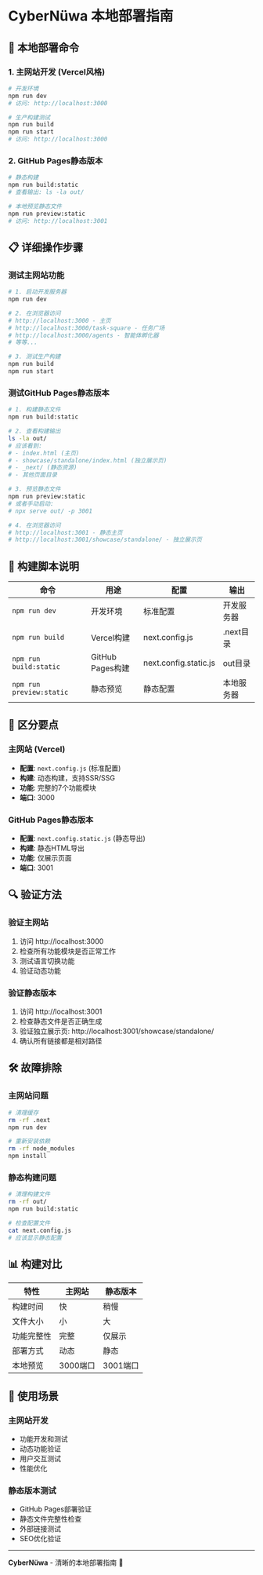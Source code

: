 # CyberNüwa 本地部署指南

## 🚀 本地部署命令

### 1. 主网站开发 (Vercel风格)

```bash
# 开发环境
npm run dev
# 访问: http://localhost:3000

# 生产构建测试
npm run build
npm run start
# 访问: http://localhost:3000
```

### 2. GitHub Pages静态版本

```bash
# 静态构建
npm run build:static
# 查看输出: ls -la out/

# 本地预览静态文件
npm run preview:static
# 访问: http://localhost:3001
```

## 📋 详细操作步骤

### 测试主网站功能

```bash
# 1. 启动开发服务器
npm run dev

# 2. 在浏览器访问
# http://localhost:3000 - 主页
# http://localhost:3000/task-square - 任务广场
# http://localhost:3000/agents - 智能体孵化器
# 等等...

# 3. 测试生产构建
npm run build
npm run start
```

### 测试GitHub Pages静态版本

```bash
# 1. 构建静态文件
npm run build:static

# 2. 查看构建输出
ls -la out/
# 应该看到:
# - index.html (主页)
# - showcase/standalone/index.html (独立展示页)
# - _next/ (静态资源)
# - 其他页面目录

# 3. 预览静态文件
npm run preview:static
# 或者手动启动:
# npx serve out/ -p 3001

# 4. 在浏览器访问
# http://localhost:3001 - 静态主页
# http://localhost:3001/showcase/standalone/ - 独立展示页
```

## 🔧 构建脚本说明

| 命令                     | 用途             | 配置                  | 输出       |
| ------------------------ | ---------------- | --------------------- | ---------- |
| `npm run dev`            | 开发环境         | 标准配置              | 开发服务器 |
| `npm run build`          | Vercel构建       | next.config.js        | .next目录  |
| `npm run build:static`   | GitHub Pages构建 | next.config.static.js | out目录    |
| `npm run preview:static` | 静态预览         | 静态配置              | 本地服务器 |

## 🎯 区分要点

### 主网站 (Vercel)

- **配置**: `next.config.js` (标准配置)
- **构建**: 动态构建，支持SSR/SSG
- **功能**: 完整的7个功能模块
- **端口**: 3000

### GitHub Pages静态版本

- **配置**: `next.config.static.js` (静态导出)
- **构建**: 静态HTML导出
- **功能**: 仅展示页面
- **端口**: 3001

## 🔍 验证方法

### 验证主网站

1. 访问 http://localhost:3000
2. 检查所有功能模块是否正常工作
3. 测试语言切换功能
4. 验证动态功能

### 验证静态版本

1. 访问 http://localhost:3001
2. 检查静态文件是否正确生成
3. 验证独立展示页: http://localhost:3001/showcase/standalone/
4. 确认所有链接都是相对路径

## 🛠️ 故障排除

### 主网站问题

```bash
# 清理缓存
rm -rf .next
npm run dev

# 重新安装依赖
rm -rf node_modules
npm install
```

### 静态构建问题

```bash
# 清理构建文件
rm -rf out/
npm run build:static

# 检查配置文件
cat next.config.js
# 应该显示静态配置
```

## 📊 构建对比

| 特性       | 主网站   | 静态版本 |
| ---------- | -------- | -------- |
| 构建时间   | 快       | 稍慢     |
| 文件大小   | 小       | 大       |
| 功能完整性 | 完整     | 仅展示   |
| 部署方式   | 动态     | 静态     |
| 本地预览   | 3000端口 | 3001端口 |

## 🎯 使用场景

### 主网站开发

- 功能开发和测试
- 动态功能验证
- 用户交互测试
- 性能优化

### 静态版本测试

- GitHub Pages部署验证
- 静态文件完整性检查
- 外部链接测试
- SEO优化验证

---

**CyberNüwa** - 清晰的本地部署指南 🚀
